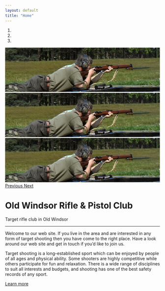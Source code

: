 ```yaml
---
layout: default
title: "Home"
---
```



<div id="carouselExampleIndicators" class="carousel slide mb-5" data-ride="carousel">
  <ol class="carousel-indicators">
    <li data-target="#carouselExampleIndicators" data-slide-to="0" class="active"></li>
    <li data-target="#carouselExampleIndicators" data-slide-to="1"></li>
    <li data-target="#carouselExampleIndicators" data-slide-to="2"></li>
  </ol>
  <div class="carousel-inner rounded-bottom">
    <div class="carousel-item active">
      <img class="d-block w-100" src="assets/img/covers/header-cover-1.jpg" alt="First slide">
    </div>
    <div class="carousel-item">
      <img class="d-block w-100" src="assets/img/covers/header-cover-1.jpg" alt="Second slide">
    </div>
    <div class="carousel-item">
      <img class="d-block w-100" src="assets/img/covers/header-cover-1.jpg" alt="Third slide">
    </div>
  </div>
  <a class="carousel-control-prev" href="#carouselExampleIndicators" role="button" data-slide="prev">
    <span class="carousel-control-prev-icon" aria-hidden="true"></span>
    <span class="sr-only">Previous</span>
  </a>
  <a class="carousel-control-next" href="#carouselExampleIndicators" role="button" data-slide="next">
    <span class="carousel-control-next-icon" aria-hidden="true"></span>
    <span class="sr-only">Next</span>
  </a>
</div>

  <!-- Main Page Content -->

<h1 class="display-4">Old Windsor Rifle & Pistol Club</h1>
Target rifle club in Old Windsor
<hr class="my-4">

Welcome to our web site. If you live in the area and are interested in any form of target shooting then you have come to the right place. Have a look around our web site and get in touch if you’d like to join us.

Target shooting is a long-established sport which can be enjoyed by people of all ages and physical ability. Some shooters are highly competitive while others participate for fun and relaxation. There is a wide range of disciplines to suit all interests and budgets, and shooting has one of the best safety records of any sport.

<p class="lead">
  <a class="btn btn-primary btn-lg" href="#" role="button">Learn more</a>
</p>

